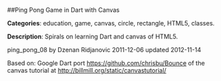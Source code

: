 
##Ping Pong Game in Dart with Canvas

**Categories**: education, game, canvas, circle, rectangle, HTML5, classes.

**Description**: Spirals on learning Dart and canvas of HTML5.

ping_pong_08
by Dzenan Ridjanovic
2011-12-06
updated
2012-11-14

Based on:
Google Dart port 
https://github.com/chrisbu/Bounce
of the canvas tutorial at 
http://billmill.org/static/canvastutorial/


